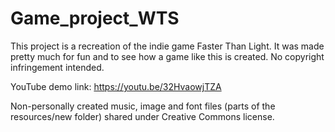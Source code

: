 # Game_project_WTS

This project is a recreation of the indie game Faster Than Light. It was made pretty much for fun and to see how a game like this is created. No copyright infringement intended. 

YouTube demo link: https://youtu.be/32HvaowjTZA

Non-personally created music, image and font files (parts of the resources/new folder) shared under Creative Commons license.
